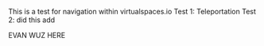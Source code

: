 This is a test for navigation within virtualspaces.io
Test 1: Teleportation
Test 2: did this add

EVAN WUZ HERE